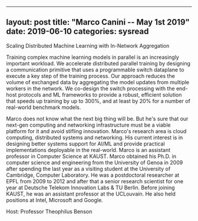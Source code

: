 
---
layout: post
title: "Marco Canini -- May 1st 2019"
date: 2019-06-10
categories: sysread
---

Scaling Distributed Machine Learning with In-Network Aggregation

Training complex machine learning models in parallel is an increasingly important workload. We accelerate distributed parallel training by designing a communication primitive that uses a programmable switch dataplane to execute a key step of the training process. Our approach reduces the volume of exchanged data by aggregating the model updates from multiple workers in the network. We co-design the switch processing with the end-host protocols and ML frameworks to provide a robust, efficient solution that speeds up training by up to 300%, and at least by 20% for a number of real-world benchmark models.

Marco does not know what the next big thing will be. But he's sure that our next-gen computing and networking infrastructure must be a viable platform for it and avoid stifling innovation. Marco's research area is cloud computing, distributed systems and networking. His current interest is in designing better systems support for AI/ML and provide practical implementations deployable in the real-world. Marco is an assistant professor in Computer Science at KAUST. Marco obtained his Ph.D. in computer science and engineering from the University of Genoa in 2009 after spending the last year as a visiting student at the University of Cambridge, Computer Laboratory. He was a postdoctoral researcher at EPFL from 2009 to 2012 and after that a senior research scientist for one year at Deutsche Telekom Innovation Labs & TU Berlin. Before joining KAUST, he was an assistant professor at the UCLouvain. He also held positions at Intel, Microsoft and Google.


Host: Professor Theophilus Benson
